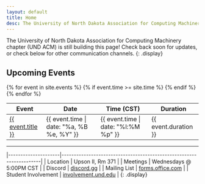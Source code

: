```yaml
---
layout: default
title: Home
desc: The University of North Dakota Association for Computing Machinery Chapter (UND ACM)'s homepage. Welcome!
---
```


The University of North Dakota Association for Computing Machinery chapter (UND ACM) is still building this page! 
Check back soon for updates, or check below for other communication channels.
{: .display}


## Upcoming Events
<table style="width: 100%;">
    <thead>
        <th>Event</th>
        <th>Date</th>
        <th>Time (CST)</th>
        <th>Duration</th>
    </thead>
    <tbody>
        {% for event in site.events %}
            {% if event.time >= site.time %}
                <tr>
                    <td><a href="{{ event.url }}.html">{{ event.title }}</a></td>
                    <td>{{ event.time | date: "%a, %B %e, %Y" }}</td>
                    <td>{{ event.time | date: "%l:%M %p" }}</td>
                    <td>{{ event.duration }}</td>
                </tr>
            {% endif %}
        {% endfor %}
    </tbody>
</table>

---

|---------------------|---------------------------------------------------------------------|
| Location            | Upson II, Rm 371                                                    |
| Meetings            | Wednesdays @ 5:00PM CST                                             |
| Discord             | [discord.gg](https://discord.gg/jpxZaaA6tm)                         |
| Mailing List        | [forms.office.com](https://forms.office.com/r/HZqnSSjvXE)           |
| Student Involvement | [involvement.und.edu](https://involvement.und.edu/organization/acm) |
{: .display}

